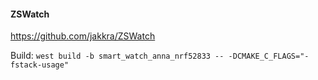 #### ZSWatch

https://github.com/jakkra/ZSWatch

Build: `west build -b smart_watch_anna_nrf52833 -- -DCMAKE_C_FLAGS="-fstack-usage"`